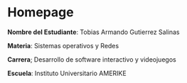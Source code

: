 # Homepage

 **Nombre del Estudiante**: Tobias Armando Gutierrez Salinas


**Materia**: Sistemas operativos y Redes

**Carrera**; Desarrollo de software interactivo y videojuegos

**Escuela**: Instituto Universitario AMERIKE